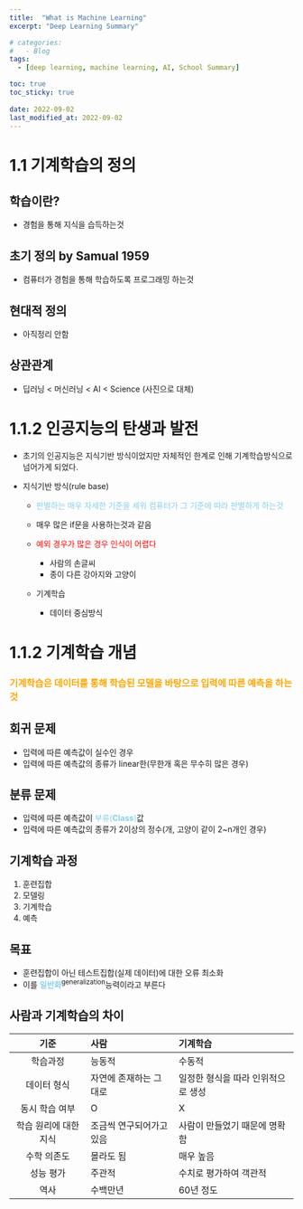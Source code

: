 ```yaml
---
title:  "What is Machine Learning"
excerpt: "Deep Learning Summary"

# categories:
#   - Blog
tags:
  - [deep learning, machine learning, AI, School Summary]

toc: true
toc_sticky: true
 
date: 2022-09-02
last_modified_at: 2022-09-02
---
```


# 1.1 기계학습의 정의

## 학습이란?

- 경험을 통해 지식을 습득하는것

## 초기 정의 by Samual 1959

- 컴퓨터가 경험을 통해 학습하도록 프로그래밍 하는것
  
## 현대적 정의

- 아직정리 안함

## 상관관계

- 딥러닝 < 머신러닝 < AI < Science (사진으로 대체)
  
# 1.1.2 인공지능의 탄생과 발전

- 초기의 인공지능은 지식기반 방식이었지만 자체적인 한계로 인해 기계학습방식으로 넘어가게 되었다.

- 지식기반 방식(rule base)
  - <span style="color:skyblue">판별하는 매우 자세한 기준을 세워 컴퓨터가 그 기준에 따라 판별하게 하는것</span>
  - 매우 많은 if문을 사용하는것과 같음
  - <span style="color:red">예외 경우가 많은 경우 인식이 어렵다</span>
    - 사람의 손글씨
    - 종이 다른 강아지와 고양이
  
  - 기계학습
    - 데이터 중심방식

# 1.1.2 기계학습 개념

### <span style="color:orange">기계학습은 데이터를 통해 학습된 모델을 바탕으로 입력에 따른 예측을 하는 것</span>

## 회귀 문제

- 입력에 따른 예측값이 실수인 경우
- 입력에 따른 예측값의 종류가 linear한(무한개 혹은 무수히 많은 경우)

## 분류 문제

- 입력에 따른 예측값이 <span style="color:skyblue">부류(__Class__)</span>값
- 입력에 따른 예측값의 종류가 2이상의 정수(개, 고양이 같이 2~n개인 경우)

## 기계학습 과정

1. 훈련집합
2. 모델링
3. 기계학습
4. 예측

## 목표

- 훈련집합이 아닌 테스트집합(실제 데이터)에 대한 오류 최소화
- 이를 <span style="color:skyblue">__일반화__</span><Sup>generalization</Sup>능력이라고 부른다

## 사람과 기계학습의 차이

|기준|사람|기계학습|
|:---:|:---|:---|
|학습과정|능동적|수동적|
|데이터 형식|자연에 존재하는 그대로|일정한 형식을 따라 인위적으로 생성|
|동시 학습 여부|O|X|
|학습 원리에 대한 지식|조금씩 연구되어가고 있음|사람이 만들었기 때문에 명확함|
|수학 의존도|몰라도 됨|매우 높음|
|성능 평가|주관적|수치로 평가하여 객관적|
|역사|수백만년|60년 정도|